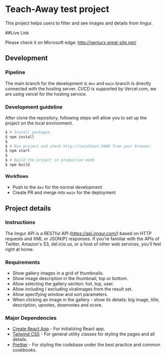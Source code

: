 # Teach-Away test project

This project helps users to filter and see images and details from Imgur.

##Live Link

Please check it on Microsoft edge: http://genjurx.great-site.net/

## Development

### Pipeline

The main branch for the development is `dev` and `main` branch is directly connected with the hosting server.
CI/CD is supported by Vercel.com, we are using vercel for the hosting service.

### Development guideline

After clone the repository, following steps will allow you to set up the project on the local environment. 

```bash
$ # Install packages
$ npm install
$
$ # Run project and check http://localhost:3000 from your browser
$ npm start
$
$ # Build the project in production mode
$ npm build
```

#### Workflows
* Push to the `dev` for the normal development
* Create PR and merge into `main` for the deployment

## Project details

### Instructions

The Imgur API is a RESTful API (https://api.imgur.com/) based on HTTP requests and XML or JSON(P) responses. If you're familiar with the APIs of Twitter, Amazon's S3, del.icio.us, or a host of other web services, you'll feel right at home.

### Requirements

* Show gallery images in a grid of thumbnails.
* Show image description in the thumbnail, top or bottom.
* Allow selecting the gallery section: hot, top, user.
* Allow including / excluding viralimages from the result set.
* Allow specifying window and sort parameters.
* When clicking an image in the gallery - show its details: big image, title, description, upvotes, downvotes and score.

### Major Dependencies

* [Create React App](https://create-react-app.dev/) - For initializing React app.
* [Tailwind CSS](https://tailwindcss.com/) - For general utility classes for styling the pages and all details.
* [Prettier](https://prettier.io/) - For styling the codebase under the best practice and common cookbooks. 
